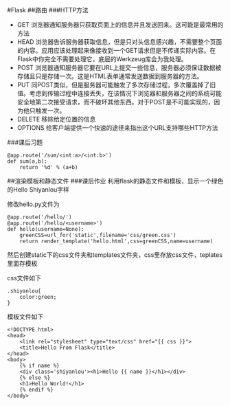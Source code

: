 #Flask
##路由
###HTTP方法
- GET 浏览器通知服务器只获取页面上的信息并且发送回来。这可能是最常用的方法
- HEAD 浏览器告诉服务器获取信息，但是只对头信息感兴趣，不需要整个页面的内容。应用应该处理起来像接收到一个GET请求但是不传递实际内容。在Flask中你完全不需要处理它，底层的Werkzeug库会为我处理。
- POST 浏览器通知服务器它要在URL上提交一些信息，服务器必须保证数据被存储且只是存储一次。这是HTML表单通常发送数据到服务器的方法。
- PUT 同POST类似，但是服务器可能触发了多次存储过程，多次覆盖掉了旧值。考虑到传输过程中连接丢失，在该情况下浏览器和服务器之间的系统可能安全地第二次接受请求，而不破坏其他东西。对于POST是不可能实现的，因为他只触发一次。
- DELETE 移除给定位置的信息
- OPTIONS 给客户端提供一个快速的途径来指出这个URL支持哪些HTTP方法

###课后习题
```
@app.route('/sum/<int:a>/<int:b>')
def sum(a,b):
	return '%d' % (a+b)
```

##渲染模板和静态文件
###课后作业
利用flask的静态文件和模板，显示一个绿色的Hello Shiyanlou字样

修改hello.py文件为

```
@app.route('/hello/')
@app.route('/hello/<username>')
def hello(username=None):
	greenCSS=url_for('static',filename='css/green.css')
	return render_template('hello.html',css=greenCSS,name=username)
```

然后创建static下的css文件夹和templates文件夹，css里存放css文件，teplates里面存模板

css文件如下

```
.shiyanlou{
	color:green;
}
```

模板文件如下

```
<!DOCTYPE html>
<head>
	<link rel="stylesheet" type="text/css" href="{{ css }}">
	<title>Hello From Flask</title>
</head>
<body>
	{% if name %}
	<div class='shiyanlou'><h1>Hello {{ name }}</h1></div>
	{% else %}
	<h1>Hello World!</h1>
	{% endif %}
</body>
```


